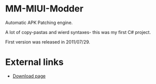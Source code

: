 MM-MIUI-Modder
==============
Automatic APK Patching engine.

A lot of copy-pastas and wierd syntaxes- this was my first C# project.

First version was released in 2011/07/29.

External links
===========
* [Download page](http://iamghost.kr/b/developments/mm-miui-modder/download)